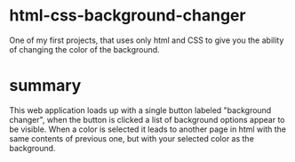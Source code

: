 # html-css-background-changer
One of my first projects, that uses only html and CSS to give you the ability of changing the color of the background.

# summary
  This web application loads up with a single button labeled "background changer", when the button is clicked a list of background options appear to be visible. When a color is selected it leads to another page in html with the same contents of previous one, but with your selected color as the background.
